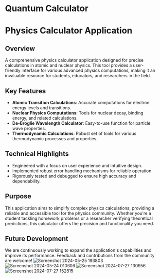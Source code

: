 # Quantum Calculator
# Physics Calculator Application

## Overview
A comprehensive physics calculator application designed for precise calculations in atomic and nuclear physics. This tool provides a user-friendly interface for various advanced physics computations, making it an invaluable resource for students, educators, and researchers in the field.

## Key Features
- **Atomic Transition Calculations**: Accurate computations for electron energy levels and transitions.
- **Nuclear Physics Computations**: Tools for nuclear decay, binding energy, and related calculations.
- **De-Broglie Wavelength Calculator**: Easy-to-use function for particle wave properties.
- **Thermodynamic Calculations**: Robust set of tools for various thermodynamic processes and properties.

## Technical Highlights
- Engineered with a focus on user experience and intuitive design.
- Implemented robust error handling mechanisms for reliable operation.
- Rigorously tested and debugged to ensure high accuracy and dependability.

## Purpose
This application aims to simplify complex physics calculations, providing a reliable and accessible tool for the physics community. Whether you're a student tackling homework problems or a researcher verifying theoretical predictions, this calculator offers the precision and functionality you need.

## Future Development
We are continuously working to expand the application's capabilities and improve its performance. Feedback and contributions from the community are welcome!
![Screenshot 2024-05-25 193803](https://github.com/user-attachments/assets/38beb495-24ba-4102-a012-e441a71ad15b)
![Screenshot 2024-05-24 010606](https://github.com/user-attachments/assets/a2a7a3b0-92d8-44a9-b598-973cac4cb18b)
![Screenshot 2024-07-27 130956](https://github.com/user-attachments/assets/81f0eca2-bb81-4087-a57c-ebf8abf1b1ed)
![Screenshot 2024-07-27 152815](https://github.com/user-attachments/assets/9872b096-aac9-480b-8f8d-d44877d911e1)
